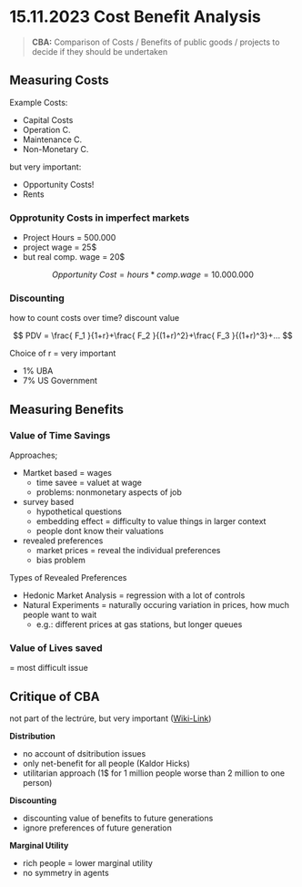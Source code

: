 # 15.11.2023 Cost Benefit Analysis

> **CBA:** Comparison of Costs / Benefits of public goods / projects to decide if they should be undertaken

## Measuring Costs

Example Costs:

- Capital Costs
- Operation C.
- Maintenance C.
- Non-Monetary C.

but very important: 

- Opportunity Costs!
- Rents



### Opprotunity Costs in imperfect markets

- Project Hours = 500.000
- project wage = 25$
- but real comp. wage = 20$

$$
Opportunity \ Cost = hours * comp. wage = 10.000.000
$$

### Discounting

how to count costs over time? discount value 

$$
PDV = \frac{ F_1 }{1+r}+\frac{ F_2 }{(1+r)^2}+\frac{ F_3 }{(1+r)^3}+...
$$

Choice of r = very important

- 1% UBA
- 7% US Government 



## Measuring Benefits

### Value of Time Savings

Approaches;

- Martket based = wages
    - time savee = valuet at wage
    - problems: nonmonetary aspects of job
- survey based
    - hypothetical questions 
    - embedding effect = difficulty to value things in larger context
    - people dont know their valuations
- revealed preferences
    - market prices = reveal the individual preferences
    - bias problem



Types of Revealed Preferences

- Hedonic Market Analysis = regression with a lot of controls
- Natural Experiments = naturally occuring variation in prices, how much people want to wait
    - e.g.: different prices at gas stations, but longer queues 

### Value of Lives saved

= most difficult issue 

## Critique of CBA

not part of the lectrúre, but very important ([Wiki-Link](https://en.wikipedia.org/wiki/Cost%E2%80%93benefit_analysis#Criticisms))

**Distribution**

- no account of dsitribution issues
- only net-benefit for all people (Kaldor Hicks)
- utilitarian approach (1$ for 1 million people worse than 2 million to one person)

**Discounting**

- discounting value of benefits to future generations
- ignore preferences of future generation

**Marginal Utility**

- rich people = lower marginal utility
- no symmetry in agents

